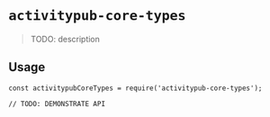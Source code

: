 # `activitypub-core-types`

> TODO: description

## Usage

```
const activitypubCoreTypes = require('activitypub-core-types');

// TODO: DEMONSTRATE API
```
